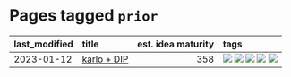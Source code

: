 # Pages tagged `prior`

|last_modified|title|est. idea maturity|tags
|:---|:---|---:|:---|
|2023-01-12|[karlo + DIP](../karlo-dip.md)|358|[![](https://img.shields.io/badge/tag-deepimageprior-2b1224)](../tags/deepimageprior.md) [![](https://img.shields.io/badge/tag-experimental-f14da)](../tags/experimental.md) [![](https://img.shields.io/badge/tag-image_generation-869cae)](../tags/image_generation.md) [![](https://img.shields.io/badge/tag-prior-3c7f53)](../tags/prior.md) [![](https://img.shields.io/badge/tag-wip-82d6e)](../tags/wip.md)|